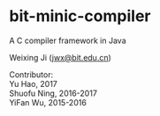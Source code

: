 # bit-minic-compiler
A C compiler framework in Java

Weixing Ji (jwx@bit.edu.cn) <br> 

Contributor:<br> 
Yu Hao, 2017<br>
Shuofu Ning, 2016-2017<br>
YiFan Wu, 2015-2016
